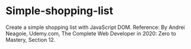 # Simple-shopping-list

Create a simple shopping list with JavaScript DOM. 
Reference: By Andrei Neagoie, Udemy.com, The Complete Web Developer in 2020: Zero to Mastery, Section 12.

